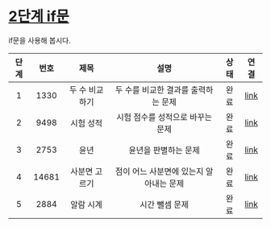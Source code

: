 # [2단계 if문](https://www.acmicpc.net/step/4)
if문을 사용해 봅시다.

|단계|번호|제목|설명|상태|연결|
|:--:|:--:|:--:|:--:|:--:|:--:|
|1|1330|두 수 비교하기|두 수를 비교한 결과를 출력하는 문제|완료|[link](https://www.acmicpc.net/problem/1330)|
|2|9498|시험 성적|시험 점수를 성적으로 바꾸는 문제|완료|[link](https://www.acmicpc.net/problem/9498)|
|3|2753|윤년|윤년을 판별하는 문제|완료|[link](https://www.acmicpc.net/problem/2753)|
|4|14681|사분면 고르기|점이 어느 사분면에 있는지 알아내는 문제|완료|[link](https://www.acmicpc.net/problem/14681)|
|5|2884|알람 시계|시간 뺄셈 문제|완료|[link](https://www.acmicpc.net/problem/2884)|
